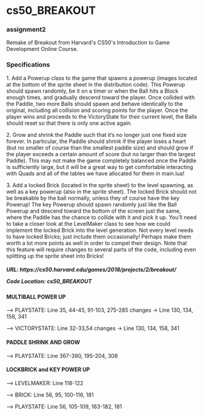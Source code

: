# cs50_BREAKOUT

<H3> assignment2 </H3>
  Remake of Breakout from Harvard's CS50's Introduction to Game Development Online Course.
 
<H3> Specifications </H3>
  <p>1. Add a Powerup class to the game that spawns a powerup (images located at the bottom of the sprite sheet in the distribution code). This Powerup should spawn randomly, be it on a timer or when the Ball hits a Block enough times, and gradually descend toward the player. Once collided with the Paddle, two more Balls should spawn and behave identically to the original, including all collision and scoring points for the player. Once the player wins and proceeds to the VictoryState for their current level, the Balls should reset so that there is only one active again.</p>
  <p>2. Grow and shrink the Paddle such that it’s no longer just one fixed size forever. In particular, the Paddle should shrink if the player loses a heart (but no smaller of course than the smallest paddle size) and should grow if the player exceeds a certain amount of score (but no larger than the largest Paddle). This may not make the game completely balanced once the Paddle is sufficiently large, but it will be a great way to get comfortable interacting with Quads and all of the tables we have allocated for them in main.lua!</p>
  <p>3. Add a locked Brick (located in the sprite sheet) to the level spawning, as well as a key powerup (also in the sprite sheet). The locked Brick should not be breakable by the ball normally, unless they of course have the key Powerup! The key Powerup should spawn randomly just like the Ball Powerup and descend toward the bottom of the screen just the same, where the Paddle has the chance to collide with it and pick it up. You’ll need to take a closer look at the LevelMaker class to see how we could implement the locked Brick into the level generation. Not every level needs to have locked Bricks; just include them occasionally! Perhaps make them worth a lot more points as well in order to compel their design. Note that this feature will require changes to several parts of the code, including even splitting up the sprite sheet into Bricks!</p>
 
<H5>
<p>URL: https://cs50.harvard.edu/games/2018/projects/2/breakout/</p>


Code Location: cs50_BREAKOUT
<H4>MULTIBALL POWER UP</H4>
   <p>--> PLAYSTATE: Line 35, 44-45, 91-103, 275-285 changes -> Line 130, 134, 158, 341</p>
   <p>--> VICTORYSTATE: Line 32-33,54 changes -> Line 130, 134, 158, 341</p>

<H4>PADDLE SHRINK AND GROW</H4>
   <p>--> PLAYSTATE: Line 367-390, 195-204, 308</p>

<H4>LOCKBRICK and KEY POWER UP</H4>
   <p>--> LEVELMAKER: Line 118-122</p>
   <p>--> BRICK: Line 56, 95, 100-116, 181</p>
   <p>--> PLAYSTATE: Line 56, 105-109, 163-182, 181</p>
 

